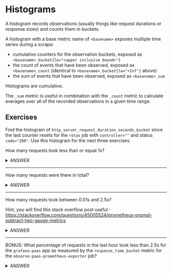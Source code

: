 # Histograms

A histogram records observations (usually things like request durations or response sizes) and counts them in buckets.

A histogram with a base metric name of `<basename>` exposes multiple time series during a scrape:

- cumulative counters for the observation buckets, exposed as `<basename>_bucket{le="<upper inclusive bound>"}`
- the count of events that have been observed, exposed as `<basename>_count` (identical to `<basename>_bucket{le="+Inf"}` above)
- the sum of events that have been observed, exposed as `<basename>_sum`

Histograms are cumulative.

The `_sum` metric is useful in combination with the `_count` metric to calculate averages over all of the recorded observations in a given time range.

## Exercises

Find the histogram of `http_server_request_duration_seconds_bucket` since the last counter resets for the `rotas` job with `controller=""` and status `code="200"`. Use this histogram for the next three exercises.

How many requests took less than or equal 1s?

<details>
  <summary>ANSWER</summary><p>

  ```http_server_request_duration_seconds_bucket{job="rotas", controller="", le="1", code="200"}```

</p>
</details>

------

How many requests were there in total?

<details>
  <summary>ANSWER</summary><p>

  ```http_server_request_duration_seconds_bucket{job="rotas", controller="", le="+Inf", code="200"}```

  or

  ```http_server_request_duration_seconds_count{job="rotas", controller="", code="200"}```

</p>
</details>

------

How many requests took between 0.01s and 2.5s?

Hint, you will find this stack overflow post useful - https://stackoverflow.com/questions/45005524/prometheus-promql-subtract-two-gauge-metrics

<details>
  <summary>ANSWER</summary><p>

  ```http_server_request_duration_seconds_bucket{job="rotas", controller="", le="1", code="200"} - ignoring(le) http_server_request_duration_seconds_bucket{job="rotas", controller="", le="0.01", code="200"}```

</p>
</details>

------

BONUS: What percentage of requests in the last hour took less than 2.5s for the `grafana-paas` app as measured by the `response_time_bucket` metric for the `observe-paas-prometheus-exporter` job?

<details>
  <summary>ANSWER</summary><p>

  ```sum(increase(response_time_bucket{job="observe-paas-prometheus-exporter", app="grafana-paas", le="2.5"}[1h])) / sum(increase(response_time_count{job="observe-paas-prometheus-exporter", app="grafana-paas"}[1h])) * 100```

  or

  ```sum(rate(response_time_bucket{job="observe-paas-prometheus-exporter", app="grafana-paas", le="2.5"}[1h])) / sum(rate(response_time_count{job="observe-paas-prometheus-exporter", app="grafana-paas"}[1h])) * 100```

  or

  ```sum(rate(response_time_bucket{job="observe-paas-prometheus-exporter", app="grafana-paas", le="2.5"}[1h])) / sum(rate(response_time_bucket{job="observe-paas-prometheus-exporter", app="grafana-paas", le="+Inf"}[1h])) * 100```

</p>
</details>
